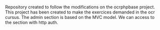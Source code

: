 Repository created to follow the modifications on the ocrphpbase project. This project has been created to make the exercices demanded in the ocr cursus.
The admin section is based on the MVC model. We can access to the section with http auth.